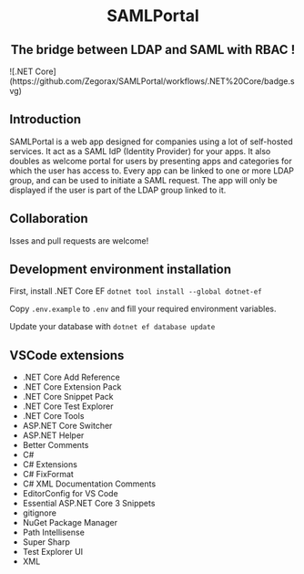 <h1 align="center">
SAMLPortal  
</h1>

<h2 align="center">
The bridge between LDAP and SAML with RBAC !
</h2>
![.NET Core](https://github.com/Zegorax/SAMLPortal/workflows/.NET%20Core/badge.svg)

## Introduction
SAMLPortal is a web app designed for companies using a lot of self-hosted services. It act as a SAML IdP (Identity Provider) for your apps. It also doubles as welcome portal for users by presenting apps and categories for which the user has access to.
Every app can be linked to one or more LDAP group, and can be used to initiate a SAML request. The app will only be displayed if the user is part of the LDAP group linked to it. 

## Collaboration
Isses and pull requests are welcome!

## Development environment installation
First, install .NET Core EF
`dotnet tool install --global dotnet-ef`

Copy `.env.example` to `.env` and fill your required environment variables.

Update your database with
`dotnet ef database update`



## VSCode extensions
- .NET Core Add Reference
- .NET Core Extension Pack
- .NET Core Snippet Pack
- .NET Core Test Explorer
- .NET Core Tools
- ASP.NET Core Switcher
- ASP.NET Helper
- Better Comments
- C#
- C# Extensions
- C# FixFormat
- C# XML Documentation Comments
- EditorConfig for VS Code
- Essential ASP.NET Core 3 Snippets
- gitignore
- NuGet Package Manager
- Path Intellisense
- Super Sharp
- Test Explorer UI
- XML